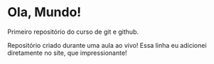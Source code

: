 # Ola, Mundo!
 Primeiro repositório do curso de git e github.

Repositório criado durante uma aula ao vivo!
Essa linha eu adicionei diretamente no site, que impressionante!
